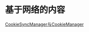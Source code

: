 # 基于网络的内容

[CookieSyncManager与CookieManager](https://blog.csdn.net/tscyds/article/details/75090245)



